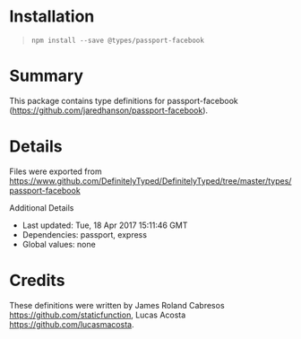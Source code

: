 # Installation
> `npm install --save @types/passport-facebook`

# Summary
This package contains type definitions for passport-facebook (https://github.com/jaredhanson/passport-facebook).

# Details
Files were exported from https://www.github.com/DefinitelyTyped/DefinitelyTyped/tree/master/types/passport-facebook

Additional Details
 * Last updated: Tue, 18 Apr 2017 15:11:46 GMT
 * Dependencies: passport, express
 * Global values: none

# Credits
These definitions were written by James Roland Cabresos <https://github.com/staticfunction>, Lucas Acosta <https://github.com/lucasmacosta>.
